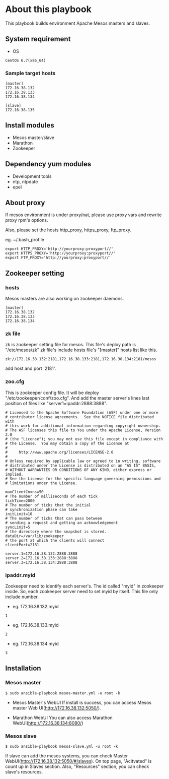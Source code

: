 
# About this playbook
This playbook builds environment Apache Mesos masters and slaves.

## System requirement
- OS
```
CentOS 6.7(x86_64)
```

### Sample target hosts
```
[master]
172.16.38.132
172.16.38.133
172.16.38.134

[slave]
172.16.38.135
```


## Install modules
- Mesos master/slave
- Marathon
- Zookeeper

## Dependency yum modules
- Development tools
- ntp, ntpdate
- epel

## About proxy
If mesos environment is under proxy/nat, please use proxy vars and rewrite proxy rpm's options.

Also, please set the hosts http_proxy, https_proxy, ftp_proxy.

eg. ~/.bash_profile
```
export HTTP_PROXY='http://yourproxy:proxyport//'
export HTTPS_PROXY='http://yourproxy:proxyport//'
export FTP_PROXY='http://yourproxy:proxyport//'
```

## Zookeeper setting
### hosts
Mesos masters are also working on zookeeper daemons.
```
[master]
172.16.38.132
172.16.38.133
172.16.38.134
```

### zk file
zk is zookeeper setting file for mesos.
This file's deploy path is "/etc/mesos/zk"
zk file's include hosts file's "[master]" hosts list like this.
```
zk://172.16.38.132:2181,172.16.38.133:2181,172.16.38.134:2181/mesos
```
add host and port '2181'.

### zoo.cfg
This is zookeeper config file.
It will be deploy "/etc/zookeeper/conf/zoo.cfg".
And add the master server's lines last position of files like "server1=ipaddr:2888:3888".

```
# Licensed to the Apache Software Foundation (ASF) under one or more
# contributor license agreements.  See the NOTICE file distributed with
# this work for additional information regarding copyright ownership.
# The ASF licenses this file to You under the Apache License, Version 2.0
# (the "License"); you may not use this file except in compliance with
# the License.  You may obtain a copy of the License at
#
#     http://www.apache.org/licenses/LICENSE-2.0
#
# Unless required by applicable law or agreed to in writing, software
# distributed under the License is distributed on an "AS IS" BASIS,
# WITHOUT WARRANTIES OR CONDITIONS OF ANY KIND, either express or implied.
# See the License for the specific language governing permissions and
# limitations under the License.

maxClientCnxns=50
# The number of milliseconds of each tick
tickTime=2000
# The number of ticks that the initial
# synchronization phase can take
initLimit=10
# The number of ticks that can pass between
# sending a request and getting an acknowledgement
syncLimit=5
# the directory where the snapshot is stored.
dataDir=/var/lib/zookeeper
# the port at which the clients will connect
clientPort=2181

server.1=172.16.38.132:2888:3888
server.2=172.16.38.133:2888:3888
server.3=172.16.38.134:2888:3888
```

### ipaddr.myid
Zookeeper need to identify each server's. The id called "myid" in zookeeper inside. So, each zookeeper server need to set myid by itself.
This file only include number.

- eg. 172.16.38.132.myid
```
1
```
- eg. 172.16.38.133.myid
```
2
```
- eg. 172.16.38.134.myid
```
3
```


## Installation
### Mesos master
```
$ sudo ansible-playbook mesos-master.yml -u root -k
```
- Mesos Master's WebUI
If install is success, you can access Mesos master Web UI(http://172.16.38.132:5050/).

- Marathon WebUI
You can also access Marathon WebUI(http://172.16.38.134:8080/)

### Mesos slave
```
$ sudo ansible-playbook mesos-slave.yml -u root -k
```
If slave can add the mesos systems, you can check Master WebUI(http://172.16.38.132:5050/#/slaves).
On top page, "Acitvated" is count up in Slaves section.
Also, "Resources" section, you can check slave's resources.
